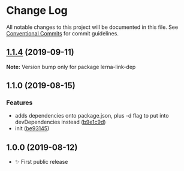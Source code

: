 # Change Log

All notable changes to this project will be documented in this file.
See [Conventional Commits](https://conventionalcommits.org) for commit guidelines.

## [1.1.4](https://gitlab.com/codsen/codsen/compare/lerna-link-dep@1.1.3...lerna-link-dep@1.1.4) (2019-09-11)

**Note:** Version bump only for package lerna-link-dep





## 1.1.0 (2019-08-15)

### Features

- adds dependencies onto package.json, plus -d flag to put into devDependencies instead ([b9e1c9d](https://gitlab.com/codsen/codsen/commit/b9e1c9d))
- init ([be93145](https://gitlab.com/codsen/codsen/commit/be93145))

## 1.0.0 (2019-08-12)

- ✨ First public release
